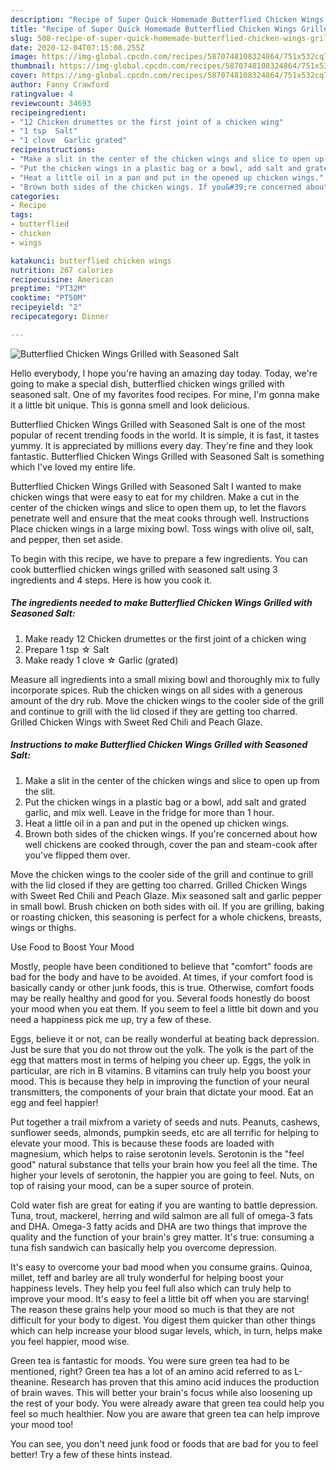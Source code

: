 ```yaml
---
description: "Recipe of Super Quick Homemade Butterflied Chicken Wings Grilled with Seasoned Salt"
title: "Recipe of Super Quick Homemade Butterflied Chicken Wings Grilled with Seasoned Salt"
slug: 508-recipe-of-super-quick-homemade-butterflied-chicken-wings-grilled-with-seasoned-salt
date: 2020-12-04T07:15:08.255Z
image: https://img-global.cpcdn.com/recipes/5870748108324864/751x532cq70/butterflied-chicken-wings-grilled-with-seasoned-salt-recipe-main-photo.jpg
thumbnail: https://img-global.cpcdn.com/recipes/5870748108324864/751x532cq70/butterflied-chicken-wings-grilled-with-seasoned-salt-recipe-main-photo.jpg
cover: https://img-global.cpcdn.com/recipes/5870748108324864/751x532cq70/butterflied-chicken-wings-grilled-with-seasoned-salt-recipe-main-photo.jpg
author: Fanny Crawford
ratingvalue: 4
reviewcount: 34693
recipeingredient:
- "12 Chicken drumettes or the first joint of a chicken wing"
- "1 tsp  Salt"
- "1 clove  Garlic grated"
recipeinstructions:
- "Make a slit in the center of the chicken wings and slice to open up from the slit."
- "Put the chicken wings in a plastic bag or a bowl, add salt and grated garlic, and mix well. Leave in the fridge for more than 1 hour."
- "Heat a little oil in a pan and put in the opened up chicken wings."
- "Brown both sides of the chicken wings. If you&#39;re concerned about how well chickens are cooked through, cover the pan and steam-cook after you&#39;ve flipped them over."
categories:
- Recipe
tags:
- butterflied
- chicken
- wings

katakunci: butterflied chicken wings 
nutrition: 267 calories
recipecuisine: American
preptime: "PT32M"
cooktime: "PT50M"
recipeyield: "2"
recipecategory: Dinner

---
```



![Butterflied Chicken Wings Grilled with Seasoned Salt](https://img-global.cpcdn.com/recipes/5870748108324864/751x532cq70/butterflied-chicken-wings-grilled-with-seasoned-salt-recipe-main-photo.jpg)

Hello everybody, I hope you're having an amazing day today. Today, we're going to make a special dish, butterflied chicken wings grilled with seasoned salt. One of my favorites food recipes. For mine, I'm gonna make it a little bit unique. This is gonna smell and look delicious.

Butterflied Chicken Wings Grilled with Seasoned Salt is one of the most popular of recent trending foods in the world. It is simple, it is fast, it tastes yummy. It is appreciated by millions every day. They're fine and they look fantastic. Butterflied Chicken Wings Grilled with Seasoned Salt is something which I've loved my entire life.

Butterflied Chicken Wings Grilled with Seasoned Salt I wanted to make chicken wings that were easy to eat for my children. Make a cut in the center of the chicken wings and slice to open them up, to let the flavors penetrate well and ensure that the meat cooks through well. Instructions Place chicken wings in a large mixing bowl. Toss wings with olive oil, salt, and pepper, then set aside.


To begin with this recipe, we have to prepare a few ingredients. You can cook butterflied chicken wings grilled with seasoned salt using 3 ingredients and 4 steps. Here is how you cook it.

<!--inarticleads1-->

##### The ingredients needed to make Butterflied Chicken Wings Grilled with Seasoned Salt:

1. Make ready 12 Chicken drumettes or the first joint of a chicken wing
1. Prepare 1 tsp ☆ Salt
1. Make ready 1 clove ☆ Garlic (grated)


Measure all ingredients into a small mixing bowl and thoroughly mix to fully incorporate spices. Rub the chicken wings on all sides with a generous amount of the dry rub. Move the chicken wings to the cooler side of the grill and continue to grill with the lid closed if they are getting too charred. Grilled Chicken Wings with Sweet Red Chili and Peach Glaze. 

<!--inarticleads2-->

##### Instructions to make Butterflied Chicken Wings Grilled with Seasoned Salt:

1. Make a slit in the center of the chicken wings and slice to open up from the slit.
1. Put the chicken wings in a plastic bag or a bowl, add salt and grated garlic, and mix well. Leave in the fridge for more than 1 hour.
1. Heat a little oil in a pan and put in the opened up chicken wings.
1. Brown both sides of the chicken wings. If you&#39;re concerned about how well chickens are cooked through, cover the pan and steam-cook after you&#39;ve flipped them over.


Move the chicken wings to the cooler side of the grill and continue to grill with the lid closed if they are getting too charred. Grilled Chicken Wings with Sweet Red Chili and Peach Glaze. Mix seasoned salt and garlic pepper in small bowl. Brush chicken on both sides with oil. If you are grilling, baking or roasting chicken, this seasoning is perfect for a whole chickens, breasts, wings or thighs. 

Use Food to Boost Your Mood


Mostly, people have been conditioned to believe that "comfort" foods are bad for the body and have to be avoided. At times, if your comfort food is basically candy or other junk foods, this is true. Otherwise, comfort foods may be really healthy and good for you. Several foods honestly do boost your mood when you eat them. If you seem to feel a little bit down and you need a happiness pick me up, try a few of these.

Eggs, believe it or not, can be really wonderful at beating back depression. Just be sure that you do not throw out the yolk. The yolk is the part of the egg that matters most in terms of helping you cheer up. Eggs, the yolk in particular, are rich in B vitamins. B vitamins can truly help you boost your mood. This is because they help in improving the function of your neural transmitters, the components of your brain that dictate your mood. Eat an egg and feel happier!

Put together a trail mixfrom a variety of seeds and nuts. Peanuts, cashews, sunflower seeds, almonds, pumpkin seeds, etc are all terrific for helping to elevate your mood. This is because these foods are loaded with magnesium, which helps to raise serotonin levels. Serotonin is the "feel good" natural substance that tells your brain how you feel all the time. The higher your levels of serotonin, the happier you are going to feel. Nuts, on top of raising your mood, can be a super source of protein.

Cold water fish are great for eating if you are wanting to battle depression. Tuna, trout, mackerel, herring and wild salmon are all full of omega-3 fats and DHA. Omega-3 fatty acids and DHA are two things that improve the quality and the function of your brain's grey matter. It's true: consuming a tuna fish sandwich can basically help you overcome depression. 

It's easy to overcome your bad mood when you consume grains. Quinoa, millet, teff and barley are all truly wonderful for helping boost your happiness levels. They help you feel full also which can truly help to improve your mood. It's easy to feel a little bit off when you are starving! The reason these grains help your mood so much is that they are not difficult for your body to digest. You digest them quicker than other things which can help increase your blood sugar levels, which, in turn, helps make you feel happier, mood wise.

Green tea is fantastic for moods. You were sure green tea had to be mentioned, right? Green tea has a lot of an amino acid referred to as L-theanine. Research has proven that this amino acid induces the production of brain waves. This will better your brain's focus while also loosening up the rest of your body. You were already aware that green tea could help you feel so much healthier. Now you are aware that green tea can help improve your mood too!

You can see, you don't need junk food or foods that are bad for you to feel better! Try  a few  of  these  hints  instead.

